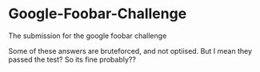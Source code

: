 # Google-Foobar-Challenge
The submission for the google foobar challenge

Some of these answers are bruteforced, and not optiised. But I mean they passed the test? So its fine probably??
